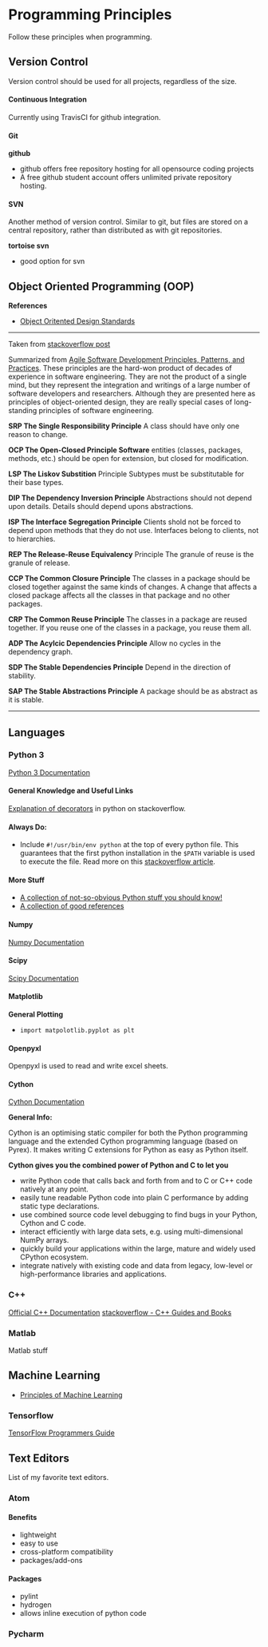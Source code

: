 # Programming Principles
Follow these principles when programming.

## Version Control
Version control should be used for all projects, regardless of the size.

#### Continuous Integration
Currently using TravisCI for github integration.

#### Git
__github__
* github offers free repository hosting for all opensource coding projects
* A free github student account offers unlimited private repository hosting.

#### SVN
Another method of version control. Similar to git, but files are stored on a central repository, rather than distributed as with git repositories.

__tortoise svn__
* good option for svn

## Object Oriented Programming (OOP)
__References__
* [Object Oritented Design Standards](http://www.literateprogramming.com/oostnd.pdf)
___
Taken from [stackoverflow post](http://stackoverflow.com/questions/399656/are-there-any-rules-for-oop)

Summarized from [Agile Software Development Principles, Patterns, and Practices](https://www.amazon.com/Software-Development-Principles-Patterns-Practices/dp/0135974445). These principles are the hard-won product of decades of experience in software engineering. They are not the product of a single mind, but they represent the integration and writings of a large number of software developers and researchers. Although they are presented here as principles of object-oriented design, they are really special cases of long-standing principles of software engineering.

__SRP The Single Responsibility Principle__ A class should have only one reason to change.

__OCP The Open-Closed Principle Software__ entities (classes, packages, methods, etc.) should be open for extension, but closed for modification.

__LSP The Liskov Substition__ Principle Subtypes must be substitutable for their base types.

__DIP The Dependency Inversion Principle__ Abstractions should not depend upon details. Details should depend upons abstractions.

__ISP The Interface Segregation Principle__ Clients shold not be forced to depend upon methods that they do not use. Interfaces belong to clients, not to hierarchies.

__REP The Release-Reuse Equivalency__ Principle The granule of reuse is the granule of release.

__CCP The Common Closure Principle__ The classes in a package should be closed together against the same kinds of changes. A change that affects a closed package affects all the classes in that package and no other packages.

__CRP The Common Reuse Principle__ The classes in a package are reused together. If you reuse one of the classes in a package, you reuse them all.

__ADP The Acylcic Dependencies Principle__ Allow no cycles in the dependency graph.

__SDP The Stable Dependencies Principle__ Depend in the direction of stability.

__SAP The Stable Abstractions Principle__ A package should be as abstract as it is stable.
___
## Languages
### Python 3
[Python 3 Documentation](https://docs.python.org/3/)

#### General Knowledge and Useful Links
[Explanation of decorators](http://stackoverflow.com/questions/6392739/what-does-the-at-symbol-do-in-python) in python on stackoverflow.

#### Always Do:
* Include <code>#!/usr/bin/env python</code> at the top of every python file. This guarantees that the first python installation in the <code>$PATH</code> variable is used to execute the file. Read more on this [stackoverflow article](http://stackoverflow.com/questions/2429511/why-do-people-write-usr-bin-env-python-on-the-first-line-of-a-python-script).

#### More Stuff
* [A collection of not-so-obvious Python stuff you should know!](http://nbviewer.jupyter.org/github/rasbt/python_reference/blob/master/tutorials/not_so_obvious_python_stuff.ipynb?create=1)
* [A collection of good references](https://github.com/rasbt/python_reference#-algorithms)

#### Numpy
[Numpy Documentation](https://docs.scipy.org/doc/numpy/)

#### Scipy
[Scipy Documentation](https://docs.scipy.org/doc/scipy/reference/)


#### Matplotlib
__General Plotting__
* <code>import matpolotlib.pyplot as plt</code>

#### Openpyxl
Openpyxl is used to read and write excel sheets.

#### Cython
[Cython Documentation](http://cython.org/)

__General Info:__

Cython is an optimising static compiler for both the Python programming language and the extended Cython programming language (based on Pyrex). It makes writing C extensions for Python as easy as Python itself.

__Cython gives you the combined power of Python and C to let you__
* write Python code that calls back and forth from and to C or C++ code natively at any point.
* easily tune readable Python code into plain C performance by adding static type declarations.
* use combined source code level debugging to find bugs in your Python, Cython and C code.
* interact efficiently with large data sets, e.g. using multi-dimensional NumPy arrays.
* quickly build your applications within the large, mature and widely used CPython ecosystem.
* integrate natively with existing code and data from legacy, low-level or high-performance libraries and applications.

### C++
[Official C++ Documentation](https://isocpp.org/std/the-standard)
[stackoverflow - C++ Guides and Books](http://stackoverflow.com/questions/388242/the-definitive-c-book-guide-and-list)

### Matlab
Matlab stuff

## Machine Learning
* [Principles of Machine Learning](https://www.edx.org/course/principles-machine-learning-microsoft-dat203-2x-2)

### Tensorflow
[TensorFlow Programmers Guide](https://www.tensorflow.org/programmers_guide/reading_data)

## Text Editors
List of my favorite text editors.
### Atom
#### Benefits
* lightweight
* easy to use
* cross-platform compatibility
* packages/add-ons

#### Packages
* pylint
* hydrogen
 * allows inline execution of python code

### Pycharm
